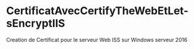 # CertificatAvecCertifyTheWebEtLet-sEncryptIIS
Creation de Certificat pour le serveur Web ISS sur Windows serveur 2016
